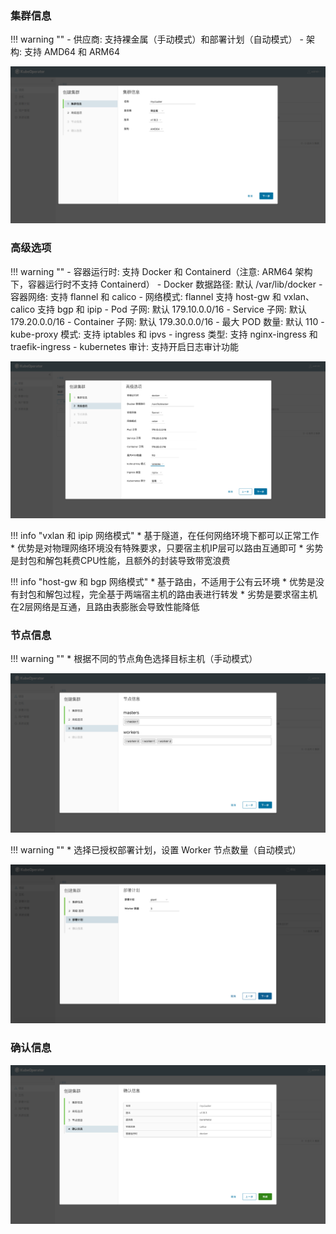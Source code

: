 
### 集群信息

!!! warning ""
    - 供应商: 支持裸金属（手动模式）和部署计划（自动模式）
    - 架构: 支持 AMD64 和 ARM64

![deploy-1](../img/user_manual/cluster/deploy-1.png)

### 高级选项

!!! warning ""
    - 容器运行时: 支持 Docker 和 Containerd（注意: ARM64 架构下，容器运行时不支持 Containerd）
    - Docker 数据路径: 默认 /var/lib/docker
    - 容器网络: 支持 flannel 和 calico
    - 网络模式: flannel 支持 host-gw 和 vxlan、calico 支持 bgp 和 ipip
    - Pod 子网: 默认 179.10.0.0/16
    - Service 子网: 默认 179.20.0.0/16
    - Container 子网: 默认 179.30.0.0/16
    - 最大 POD 数量: 默认 110
    - kube-proxy 模式: 支持 iptables 和 ipvs
    - ingress 类型: 支持 nginx-ingress 和 traefik-ingress
    - kubernetes 审计: 支持开启日志审计功能

![deploy-2](../img/user_manual/cluster/deploy-2.png)

!!! info "vxlan 和 ipip 网络模式"
    * 基于隧道，在任何网络环境下都可以正常工作
    * 优势是对物理网络环境没有特殊要求，只要宿主机IP层可以路由互通即可
    * 劣势是封包和解包耗费CPU性能，且额外的封装导致带宽浪费

!!! info "host-gw 和 bgp 网络模式"
    * 基于路由，不适用于公有云环境
    * 优势是没有封包和解包过程，完全基于两端宿主机的路由表进行转发
    * 劣势是要求宿主机在2层网络是互通，且路由表膨胀会导致性能降低

### 节点信息

!!! warning ""
    * 根据不同的节点角色选择目标主机（手动模式）

![deploy-3](../img/user_manual/cluster/deploy-3.png)

!!! warning ""
    * 选择已授权部署计划，设置 Worker 节点数量（自动模式）

![deploy-6](../img/user_manual/cluster/deploy-6.png)

### 确认信息

![deploy-4](../img/user_manual/cluster/deploy-4.png)
